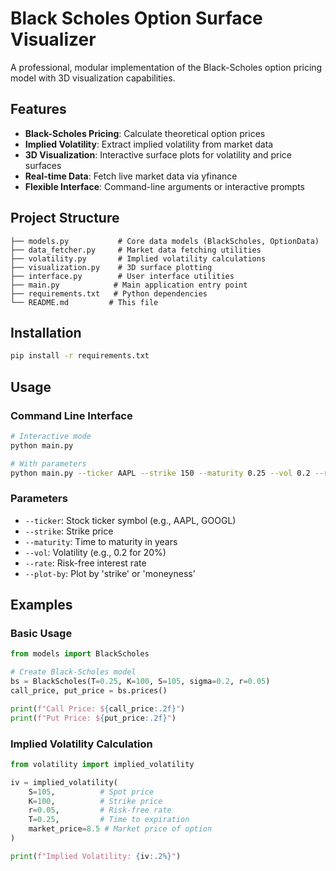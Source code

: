 # Black Scholes Option Surface Visualizer

A professional, modular implementation of the Black-Scholes option pricing model with 3D visualization capabilities.

## Features

- **Black-Scholes Pricing**: Calculate theoretical option prices
- **Implied Volatility**: Extract implied volatility from market data
- **3D Visualization**: Interactive surface plots for volatility and price surfaces
- **Real-time Data**: Fetch live market data via yfinance
- **Flexible Interface**: Command-line arguments or interactive prompts

## Project Structure

```
├── models.py           # Core data models (BlackScholes, OptionData)
├── data_fetcher.py     # Market data fetching utilities
├── volatility.py       # Implied volatility calculations
├── visualization.py    # 3D surface plotting
├── interface.py        # User interface utilities
├── main.py            # Main application entry point
├── requirements.txt   # Python dependencies
└── README.md         # This file
```

## Installation

```bash
pip install -r requirements.txt
```

## Usage

### Command Line Interface

```bash
# Interactive mode
python main.py

# With parameters
python main.py --ticker AAPL --strike 150 --maturity 0.25 --vol 0.2 --rate 0.05 --plot-by strike
```

### Parameters

- `--ticker`: Stock ticker symbol (e.g., AAPL, GOOGL)
- `--strike`: Strike price
- `--maturity`: Time to maturity in years
- `--vol`: Volatility (e.g., 0.2 for 20%)
- `--rate`: Risk-free interest rate
- `--plot-by`: Plot by 'strike' or 'moneyness'

## Examples

### Basic Usage

```python
from models import BlackScholes

# Create Black-Scholes model
bs = BlackScholes(T=0.25, K=100, S=105, sigma=0.2, r=0.05)
call_price, put_price = bs.prices()

print(f"Call Price: ${call_price:.2f}")
print(f"Put Price: ${put_price:.2f}")
```

### Implied Volatility Calculation

```python
from volatility import implied_volatility

iv = implied_volatility(
    S=105,          # Spot price
    K=100,          # Strike price
    r=0.05,         # Risk-free rate
    T=0.25,         # Time to expiration
    market_price=8.5 # Market price of option
)

print(f"Implied Volatility: {iv:.2%}")
```

